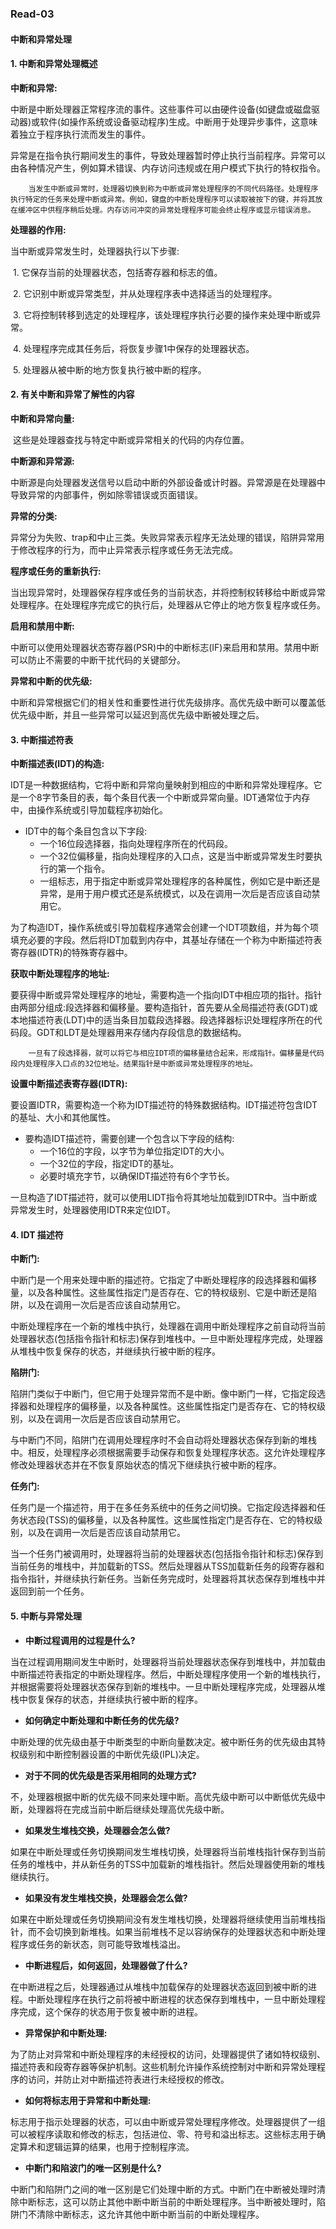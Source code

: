 ### Read-03

#### 中断和异常处理

#### 1. 中断和异常处理概述

**中断和异常:**

​		中断是中断处理器正常程序流的事件。这些事件可以由硬件设备(如键盘或磁盘驱动器)或软件(如操作系统或设备驱动程序)生成。中断用于处理异步事件，这意味着独立于程序执行流而发生的事件。

​		异常是在指令执行期间发生的事件，导致处理器暂时停止执行当前程序。异常可以由各种情况产生，例如算术错误、内存访问违规或在用户模式下执行的特权指令。

 		当发生中断或异常时，处理器切换到称为中断或异常处理程序的不同代码路径。处理程序执行特定的任务来处理中断或异常。例如，键盘的中断处理程序可以读取被按下的键，并将其放在缓冲区中供程序稍后处理。内存访问冲突的异常处理程序可能会终止程序或显示错误消息。

 **处理器的作用:**

当中断或异常发生时，处理器执行以下步骤:

​	1. 它保存当前的处理器状态，包括寄存器和标志的值。

​	2. 它识别中断或异常类型，并从处理程序表中选择适当的处理程序。

​	3. 它将控制转移到选定的处理程序，该处理程序执行必要的操作来处理中断或异常。

​	4. 处理程序完成其任务后，将恢复步骤1中保存的处理器状态。

​	5. 处理器从被中断的地方恢复执行被中断的程序。

#### 2. 有关中断和异常了解性的内容

**中断和异常向量:**

​		这些是处理器查找与特定中断或异常相关的代码的内存位置。

**中断源和异常源:**

​		中断源是向处理器发送信号以启动中断的外部设备或计时器。异常源是在处理器中导致异常的内部事件，例如除零错误或页面错误。

**异常的分类:**

​		异常分为失败、trap和中止三类。失败异常表示程序无法处理的错误，陷阱异常用于修改程序的行为，而中止异常表示程序或任务无法完成。

 **程序或任务的重新执行:**

​		当出现异常时，处理器保存程序或任务的当前状态，并将控制权转移给中断或异常处理程序。在处理程序完成它的执行后，处理器从它停止的地方恢复程序或任务。

**启用和禁用中断:**

​		中断可以使用处理器状态寄存器(PSR)中的中断标志(IF)来启用和禁用。禁用中断可以防止不需要的中断干扰代码的关键部分。

**异常和中断的优先级:**

​		中断和异常根据它们的相关性和重要性进行优先级排序。高优先级中断可以覆盖低优先级中断，并且一些异常可以延迟到高优先级中断被处理之后。

#### 3. 中断描述符表

**中断描述表(IDT)的构造:**

​		IDT是一种数据结构，它将中断和异常向量映射到相应的中断和异常处理程序。它是一个8字节条目的表，每个条目代表一个中断或异常向量。IDT通常位于内存中，由操作系统或引导加载程序初始化。

* IDT中的每个条目包含以下字段:
  * 一个16位段选择器，指向处理程序所在的代码段。
  * 一个32位偏移量，指向处理程序的入口点，这是当中断或异常发生时要执行的第一个指令。
  * 一组标志，用于指定中断或异常处理程序的各种属性，例如它是中断还是异常，是用于用户模式还是系统模式，以及在调用一次后是否应该自动禁用它。

​		为了构造IDT，操作系统或引导加载程序通常会创建一个IDT项数组，并为每个项填充必要的字段。然后将IDT加载到内存中，其基址存储在一个称为中断描述符表寄存器(IDTR)的特殊寄存器中。

**获取中断处理程序的地址:**

​		要获得中断或异常处理程序的地址，需要构造一个指向IDT中相应项的指针。指针由两部分组成:段选择器和偏移量。要构造指针，首先要从全局描述符表(GDT)或本地描述符表(LDT)中的适当条目加载段选择器。段选择器标识处理程序所在的代码段。GDT和LDT是处理器用来存储内存段信息的数据结构。

 		一旦有了段选择器，就可以将它与相应IDT项的偏移量结合起来，形成指针。偏移量是代码段内处理程序入口点的32位地址。结果指针是中断或异常处理程序的地址。

**设置中断描述表寄存器(IDTR):**

​		要设置IDTR，需要构造一个称为IDT描述符的特殊数据结构。IDT描述符包含IDT的基址、大小和其他属性。

* 要构造IDT描述符，需要创建一个包含以下字段的结构:
  * 一个16位的字段，以字节为单位指定IDT的大小。
  * 一个32位的字段，指定IDT的基址。
  * 必要时填充字节，以确保IDT描述符有6个字节长。

​		一旦构造了IDT描述符，就可以使用LIDT指令将其地址加载到IDTR中。当中断或异常发生时，处理器使用IDTR来定位IDT。

#### 4. IDT 描述符

**中断门:**

​		中断门是一个用来处理中断的描述符。它指定了中断处理程序的段选择器和偏移量，以及各种属性。这些属性指定门是否存在、它的特权级别、它是中断还是陷阱，以及在调用一次后是否应该自动禁用它。

​		中断处理程序在一个新的堆栈中执行，处理器在调用中断处理程序之前自动将当前处理器状态(包括指令指针和标志)保存到堆栈中。一旦中断处理程序完成，处理器从堆栈中恢复保存的状态，并继续执行被中断的程序。

**陷阱门:**

​		陷阱门类似于中断门，但它用于处理异常而不是中断。像中断门一样，它指定段选择器和处理程序的偏移量，以及各种属性。这些属性指定门是否存在、它的特权级别，以及在调用一次后是否应该自动禁用它。

​		与中断门不同，陷阱门在调用处理程序时不会自动将处理器状态保存到新的堆栈中。相反，处理程序必须根据需要手动保存和恢复处理程序状态。这允许处理程序修改处理器状态并在不恢复原始状态的情况下继续执行被中断的程序。

**任务门:**

​		任务门是一个描述符，用于在多任务系统中的任务之间切换。它指定段选择器和任务状态段(TSS)的偏移量，以及各种属性。这些属性指定门是否存在、它的特权级别，以及在调用一次后是否应该自动禁用它。

​		当一个任务门被调用时，处理器将当前的处理器状态(包括指令指针和标志)保存到当前任务的堆栈中，并加载新的TSS。然后处理器从TSS加载新任务的段寄存器和指令指针，并继续执行新任务。当新任务完成时，处理器将其状态保存到堆栈中并返回到前一个任务。

#### 5. 中断与异常处理

* **中断过程调用的过程是什么?**

​		当在过程调用期间发生中断时，处理器将当前处理器状态保存到堆栈中，并加载由中断描述符表指定的中断处理程序。然后，中断处理程序使用一个新的堆栈执行，并根据需要将处理器状态保存到新的堆栈中。一旦中断处理程序完成，处理器从堆栈中恢复保存的状态，并继续执行被中断的程序。

* **如何确定中断处理和中断任务的优先级?**

​		中断处理的优先级由基于中断类型的中断向量数决定。被中断任务的优先级由其特权级别和中断控制器设置的中断优先级(IPL)决定。

+ **对于不同的优先级是否采用相同的处理方式?**

​		不，处理器根据中断的优先级不同来处理中断。高优先级中断可以中断低优先级中断，处理器将在完成当前中断后继续处理高优先级中断。

+ **如果发生堆栈交换，处理器会怎么做?**

​		如果在中断处理或任务切换期间发生堆栈切换，处理器将当前堆栈指针保存到当前任务的堆栈中，并从新任务的TSS中加载新的堆栈指针。然后处理器使用新的堆栈继续执行。

+ **如果没有发生堆栈交换，处理器会怎么做?**

​		如果在中断处理或任务切换期间没有发生堆栈切换，处理器将继续使用当前堆栈指针，而不会切换到新堆栈。如果当前堆栈不足以容纳保存的处理器状态和中断处理程序或任务的新状态，则可能导致堆栈溢出。

+ **中断进程后，如何返回，处理器做了什么?**

​		在中断进程之后，处理器通过从堆栈中加载保存的处理器状态返回到被中断的进程。中断处理程序在执行之前将被中断进程的状态保存到堆栈中，一旦中断处理程序完成，这个保存的状态用于恢复被中断的进程。

+ **异常保护和中断处理:**

​		为了防止对异常和中断处理程序的未经授权的访问，处理器提供了诸如特权级别、描述符表和段寄存器等保护机制。这些机制允许操作系统控制对中断和异常处理程序的访问，并防止对中断描述符表进行未经授权的修改。

+ **如何将标志用于异常和中断处理:**

​		标志用于指示处理器的状态，可以由中断或异常处理程序修改。处理器提供了一组可以被程序读取和修改的标志，包括进位、零、符号和溢出标志。这些标志用于确定算术和逻辑运算的结果，也用于控制程序流。

+ **中断门和陷波门的唯一区别是什么?**

​		中断门和陷阱门之间的唯一区别是它们处理中断的方式。中断门在中断被处理时清除中断标志，这可以防止其他中断中断当前的中断处理程序。当中断被处理时，陷阱门不清除中断标志，这允许其他中断中断当前的中断处理程序。 






